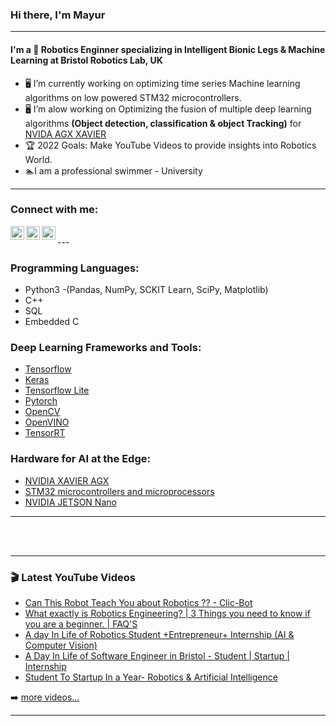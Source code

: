 ### Hi there, I'm Mayur

---
#### I'm a 🤖 Robotics Enginner specializing in Intelligent Bionic Legs & Machine Learning at Bristol Robotics Lab, UK 

- 🖥️ I’m currently working on optimizing time series Machine learning algorithms on low powered STM32 microcontrollers.
- 🖥️ I’m alow working on Optimizing the fusion of multiple deep learning algorithms **(Object detection, classification & object Tracking)** for [NVIDA AGX XAVIER](https://www.nvidia.com/en-gb/autonomous-machines/embedded-systems/jetson-agx-xavier/)
- 🏆 2022 Goals: Make YouTube Videos to provide insights into Robotics World.
- 🏊I am a professional swimmer - University

---
### Connect with me:

[<img align="left" alt="codeSTACKr | YouTube" width="22px" src="https://cdn.jsdelivr.net/npm/simple-icons@v3/icons/youtube.svg" />][youtube]
[<img align="left" alt="codeSTACKr | LinkedIn" width="22px" src="https://cdn.jsdelivr.net/npm/simple-icons@v3/icons/linkedin.svg" />][linkedin]
[<img align="left" alt="codeSTACKr | Instagram" width="22px" src="https://cdn.jsdelivr.net/npm/simple-icons@v3/icons/instagram.svg" />][instagram]

<br />
---

### Programming Languages:

+ Python3 -(Pandas, NumPy, SCKIT Learn, SciPy, Matplotlib)
+ C++
+ SQL
+ Embedded C

### Deep Learning Frameworks and Tools:

+ [Tensorflow](https://www.tensorflow.org/)
+ [Keras](https://keras.io/)
+ [Tensorflow Lite](https://www.tensorflow.org/lite)
+ [Pytorch](https://pytorch.org/)
+ [OpenCV](https://opencv.org/)
+ [OpenVINO](https://docs.openvino.ai/latest/index.html#)
+ [TensorRT](https://developer.nvidia.com/tensorrt)

### Hardware for AI at the Edge:

+ [NVIDIA XAVIER AGX](https://www.nvidia.com/en-gb/autonomous-machines/embedded-systems/jetson-agx-xavier/)
+ [STM32 microcontrollers and microprocessors](https://www.st.com/content/st_com/en/products/development-tools/software-development-tools/stm32-software-development-tools/stm32-configurators-and-code-generators/stm32cubemx.html?dl=FcxX%2FvoI3lbBIzBQihs6ZQ%3D%3D%2CDi9FT5BdSYcLLQtwi9PNQJTotoY5PdRxzxavFrG42lq%2FED9qhaRX4lDvpd3MgB7mZ6XU04YxIetCAXaQwFGN8dyz5DEXiUmD2TOW0RAY7r0UT%2FdMtpaqYoH3mtz6qUdcMwf8z4cza4RAnIpD1Rz1a%2BbVZ59ZCa8T55gCddQt%2FFSfllHxpwGR97jp6%2FDEzHvKLJKcJkNd53uaxFxPhzVoxBu9bO0gT9xcfbMGDcnY1UMbCK0MvyXpNIcjQxYqAlHj%2FOqAzV0R1hiyiuiGBMt3eqc8gINzsBwqRk0Ejf7P86koCJnVqYjY%2BbE6At25CcjyLHnnScQWKYRdPpIh5NQqWWtRDl7lfBo3XznUJXHiNEs%3D)
+ [NVIDIA JETSON Nano](https://developer.nvidia.com/embedded/jetson-nano-developer-kit)

---

<br />
<br />

---

### 🎬 Latest YouTube Videos

<!-- YOUTUBE:START -->
- [Can This Robot Teach You about Robotics ?? - Clic-Bot](https://www.youtube.com/watch?v=n8pA9jj6Idk)
- [What exactly is Robotics Engineering? | 3 Things you need to know if you are a beginner. | FAQ&#39;S](https://www.youtube.com/watch?v=NlOcSPDFnk0)
- [A day In Life of Robotics Student +Entrepreneur+ Internship &lpar;AI &amp; Computer Vision&rpar;](https://www.youtube.com/watch?v=tx3zZeK8jYs)
- [A Day In Life of Software Engineer in Bristol  - Student | Startup | Internship](https://www.youtube.com/watch?v=J-1p3k0ChW0)
- [Student To Startup In a Year- Robotics &amp; Artificial Intelligence](https://www.youtube.com/watch?v=c5xPzj6Nda0)
<!-- YOUTUBE:END -->

➡️ [more videos...](https://youtube.com/LetsTalkWithRobots)

---

[youtube]: https://www.youtube.com/c/LetsTalkWithRobots
[instagram]: https://www.instagram.com/lets_talk_with_robots/
[linkedin]: https://www.linkedin.com/in/mayurhulke/
